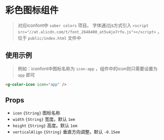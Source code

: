 # 彩色图标组件
>  对应iconfont中 `saber colors` 项目。
> 字体通过js方式引入 `<script src="//at.alicdn.com/t/font_2648400_at5u4jo7rfu.js"></script>` ，位于 `public/index.html` 文件中

## 使用示例
> 例如：iconfont中图标名称为 `icon-app` ，组件中的icon则只需要设置为 `app` 即可
```html
<g-color-icon icon="app" />
```

## Props
- `icon` `{String}` 图标名称
- `width` `{String}` 宽度。默认 `1em`
- `height` `{String}` 高度。默认 `1em`
- `verticalAlign` `{String}` 垂直方向调整。默认 `-0.15em`
